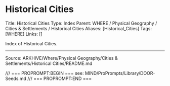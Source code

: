 # Historical Cities

Title: Historical Cities
Type: Index
Parent: WHERE / Physical Geography / Cities & Settlements / Historical Cities
Aliases: [Historical_Cities]
Tags: [WHERE]
Links: []

Index of Historical Cities.

---
Source: ARKHIVE/Where/Physical Geography/Cities & Settlements/Historical Cities/README.md

/// === PROPROMPT:BEGIN ===
see: MIND/ProPrompts/Library/DOOR-Seeds.md
/// === PROPROMPT:END ===
